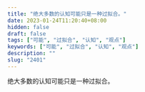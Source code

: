 ```yaml
---
title: "绝大多数的认知可能只是一种过拟合。"
date: 2023-01-24T11:20:40+08:00
hidden: false
draft: false
tags: ["可能", "过拟合", "认知", "观点"]
keywords: ["可能", "过拟合", "认知", "观点"]
description: ""
slug: "2401"
---
```


绝大多数的认知可能只是一种过拟合。

